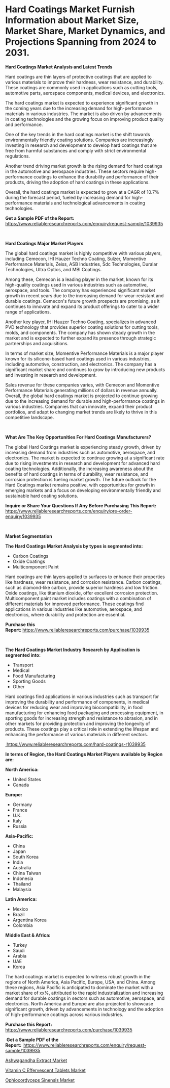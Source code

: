 <p><h1>Hard Coatings Market Furnish Information about Market Size, Market Share, Market Dynamics, and Projections Spanning from 2024 to 2031.</h1></p><p><strong>Hard Coatings Market Analysis and Latest Trends</strong></p>
<p><p>Hard coatings are thin layers of protective coatings that are applied to various materials to improve their hardness, wear resistance, and durability. These coatings are commonly used in applications such as cutting tools, automotive parts, aerospace components, medical devices, and electronics.</p><p>The hard coatings market is expected to experience significant growth in the coming years due to the increasing demand for high-performance materials in various industries. The market is also driven by advancements in coating technologies and the growing focus on improving product quality and performance.</p><p>One of the key trends in the hard coatings market is the shift towards environmentally friendly coating solutions. Companies are increasingly investing in research and development to develop hard coatings that are free from harmful substances and comply with strict environmental regulations.</p><p>Another trend driving market growth is the rising demand for hard coatings in the automotive and aerospace industries. These sectors require high-performance coatings to enhance the durability and performance of their products, driving the adoption of hard coatings in these applications.</p><p>Overall, the hard coatings market is expected to grow at a CAGR of 10.7% during the forecast period, fueled by increasing demand for high-performance materials and technological advancements in coating technologies.</p></p>
<p><strong>Get a Sample PDF of the Report:&nbsp;</strong> <a href="https://www.reliableresearchreports.com/enquiry/request-sample/1039935">https://www.reliableresearchreports.com/enquiry/request-sample/1039935</a></p>
<p>&nbsp;</p>
<p><strong>Hard Coatings Major Market Players</strong></p>
<p><p>The global hard coatings market is highly competitive with various players, including Cemecon, IHI Hauzer Techno Coating, Sulzer, Momentive Performance Materials, Zeiss, ASB Industries, Sdc Technologies, Duralar Technologies, Ultra Optics, and MBI Coatings. </p><p>Among these, Cemecon is a leading player in the market, known for its high-quality coatings used in various industries such as automotive, aerospace, and tools. The company has experienced significant market growth in recent years due to the increasing demand for wear-resistant and durable coatings. Cemecon's future growth prospects are promising, as it continues to innovate and expand its product offerings to cater to a wider range of applications.</p><p>Another key player, IHI Hauzer Techno Coating, specializes in advanced PVD technology that provides superior coating solutions for cutting tools, molds, and components. The company has shown steady growth in the market and is expected to further expand its presence through strategic partnerships and acquisitions.</p><p>In terms of market size, Momentive Performance Materials is a major player known for its silicone-based hard coatings used in various industries, including automotive, construction, and electronics. The company has a significant market share and continues to grow by introducing new products and investing in research and development.</p><p>Sales revenue for these companies varies, with Cemecon and Momentive Performance Materials generating millions of dollars in revenue annually. Overall, the global hard coatings market is projected to continue growing due to the increasing demand for durable and high-performance coatings in various industries. Companies that can innovate, expand their product portfolios, and adapt to changing market trends are likely to thrive in this competitive landscape.</p></p>
<p>&nbsp;</p>
<p><strong>What Are The Key Opportunities For Hard Coatings Manufacturers?</strong></p>
<p><p>The global Hard Coatings market is experiencing steady growth, driven by increasing demand from industries such as automotive, aerospace, and electronics. The market is expected to continue growing at a significant rate due to rising investments in research and development for advanced hard coating technologies. Additionally, the increasing awareness about the benefits of hard coatings in terms of durability, wear resistance, and corrosion protection is fueling market growth. The future outlook for the Hard Coatings market remains positive, with opportunities for growth in emerging markets and a focus on developing environmentally friendly and sustainable hard coating solutions.</p></p>
<p><strong>Inquire or Share Your Questions If Any Before Purchasing This Report:</strong> <a href="https://www.reliableresearchreports.com/enquiry/pre-order-enquiry/1039935">https://www.reliableresearchreports.com/enquiry/pre-order-enquiry/1039935</a></p>
<p>&nbsp;</p>
<p><strong>Market Segmentation</strong></p>
<p><strong>The Hard Coatings Market Analysis by types is segmented into:</strong></p>
<p><ul><li>Carbon Coatings</li><li>Oxide Coatings</li><li>Multicomponent Paint</li></ul></p>
<p><p>Hard coatings are thin layers applied to surfaces to enhance their properties like hardness, wear resistance, and corrosion resistance. Carbon coatings, such as diamond-like carbon, provide superior hardness and low friction. Oxide coatings, like titanium dioxide, offer excellent corrosion protection. Multicomponent paint market includes coatings with a combination of different materials for improved performance. These coatings find applications in various industries like automotive, aerospace, and electronics, where durability and protection are essential.</p></p>
<p><strong>Purchase this Report:&nbsp;</strong><a href="https://www.reliableresearchreports.com/purchase/1039935">https://www.reliableresearchreports.com/purchase/1039935</a></p>
<p>&nbsp;</p>
<p><strong>The Hard Coatings Market Industry Research by Application is segmented into:</strong></p>
<p><ul><li>Transport</li><li>Medical</li><li>Food Manufacturing</li><li>Sporting Goods</li><li>Other</li></ul></p>
<p><p>Hard coatings find applications in various industries such as transport for improving the durability and performance of components, in medical devices for reducing wear and improving biocompatibility, in food manufacturing for enhancing food packaging and processing equipment, in sporting goods for increasing strength and resistance to abrasion, and in other markets for providing protection and improving the longevity of products. These coatings play a critical role in extending the lifespan and enhancing the performance of various materials in different sectors.</p></p>
<p><a href="https://www.reliableresearchreports.com/hard-coatings-r1039935">&nbsp;https://www.reliableresearchreports.com/hard-coatings-r1039935</a></p>
<p><strong>In terms of Region, the Hard Coatings Market Players available by Region are:</strong></p>
<p>
    <p> <strong> North America: </strong>
        <ul>
            <li>United States</li>
            <li>Canada</li>
        </ul>
        </p> 
    <p> <strong> Europe: </strong>
        <ul>
            <li>Germany</li>
            <li>France</li>
            <li>U.K.</li>
            <li>Italy</li>
            <li>Russia</li>
        </ul>
        </p> 
    <p> <strong> Asia-Pacific: </strong>
        <ul>
            <li>China</li>
            <li>Japan</li>
            <li>South Korea</li>
            <li>India</li>
            <li>Australia</li>
            <li>China Taiwan</li>
            <li>Indonesia</li>
            <li>Thailand</li>
            <li>Malaysia</li>
        </ul>
        </p> 
    <p> <strong> Latin America: </strong>
        <ul>
            <li>Mexico</li>
            <li>Brazil</li>
            <li>Argentina Korea</li>
            <li>Colombia</li>
        </ul>
        </p> 
    <p> <strong> Middle East & Africa: </strong>
        <ul>
            <li>Turkey</li>
            <li>Saudi</li>
            <li>Arabia</li>
            <li>UAE</li>
            <li>Korea</li>
        </ul>
    </p>
    </p>
<p><p>The hard coatings market is expected to witness robust growth in the regions of North America, Asia Pacific, Europe, USA, and China. Among these regions, Asia Pacific is anticipated to dominate the market with a market share of xx%, attributed to the rapid industrialization and increasing demand for durable coatings in sectors such as automotive, aerospace, and electronics. North America and Europe are also projected to showcase significant growth, driven by advancements in technology and the adoption of high-performance coatings across various industries.</p></p>
<p><strong>Purchase this Report: </strong><a href="https://www.reliableresearchreports.com/purchase/1039935">https://www.reliableresearchreports.com/purchase/1039935</a></p>
<p>&nbsp;<strong>Get a Sample PDF of the Report:&nbsp;&nbsp;</strong><a href="https://www.reliableresearchreports.com/enquiry/request-sample/1039935">https://www.reliableresearchreports.com/enquiry/request-sample/1039935</a></p>
<p><strong></strong></p>
<p><p><a href="https://www.linkedin.com/pulse/ashwagandha-extract-market-exploring-share-trends-future-growth-nw79e">Ashwagandha Extract Market</a></p><p><a href="https://www.linkedin.com/pulse/decoding-vitamin-c-effervescent-tablets-market-metrics-share-shvbe">Vitamin C Effervescent Tablets Market</a></p><p><a href="https://www.linkedin.com/pulse/ophiocordyceps-sinensis-market-analysis-sze-forecasted-period-ixoye">Ophiocordyceps Sinensis Market</a></p></p>